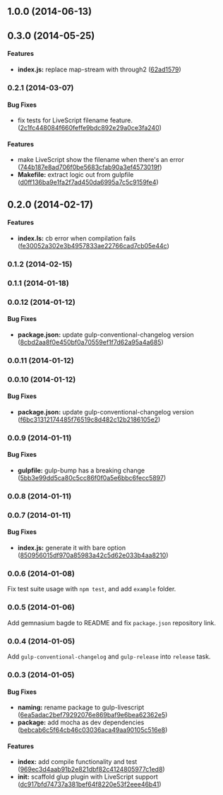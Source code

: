 ## 1.0.0 (2014-06-13)


<a name="0.3.0"></a>
## 0.3.0 (2014-05-25)


#### Features

* **index.js:** replace map-stream with through2 ([62ad1579](https://github.com/tomchentw/gulp-livescript/commit/62ad1579f393c3f4a0e4b0cdb15be2270e8e6fd6))


<a name="0.2.1"></a>
### 0.2.1 (2014-03-07)


#### Bug Fixes

* fix tests for LiveScript filename feature. ([2c1fc448084f660feffe9bdc892e29a0ce3fa240](https://github.com/tomchentw/gulp-livescript/commit/2c1fc448084f660feffe9bdc892e29a0ce3fa240))


#### Features

* make LiveScript show the filename when there's an error ([744b187e8ad706f0be5683cfab90a3ef4573019f](https://github.com/tomchentw/gulp-livescript/commit/744b187e8ad706f0be5683cfab90a3ef4573019f))
* **Makefile:** extract logic out from gulpfile ([d0ff136ba9e1fa2f7ad450da6995a7c5c9159fe4](https://github.com/tomchentw/gulp-livescript/commit/d0ff136ba9e1fa2f7ad450da6995a7c5c9159fe4))


<a name="0.2.0"></a>
## 0.2.0 (2014-02-17)


#### Features

* **index.ls:** cb error when compilation fails ([fe30052a302e3b4957833ae22766cad7cb05e44c](https://github.com/tomchentw/gulp-livescript/commit/fe30052a302e3b4957833ae22766cad7cb05e44c))


<a name="0.1.2"></a>
### 0.1.2 (2014-02-15)


<a name="0.1.1"></a>
### 0.1.1 (2014-01-18)


<a name="0.0.12"></a>
### 0.0.12 (2014-01-12)


#### Bug Fixes

* **package.json:** update gulp-conventional-changelog version ([8cbd2aa8f0e450bf0a70559ef1f7d62a95a4a685](https://github.com/tomchentw/gulp-livescript/commit/8cbd2aa8f0e450bf0a70559ef1f7d62a95a4a685))


<a name="0.0.11"></a>
### 0.0.11 (2014-01-12)


<a name="0.0.10"></a>
### 0.0.10 (2014-01-12)


#### Bug Fixes

* **package.json:** update gulp-conventional-changelog version ([f6bc31312174485f76519c8d482c12b2186105e2](https://github.com/tomchentw/gulp-livescript/commit/f6bc31312174485f76519c8d482c12b2186105e2))


<a name="0.0.9"></a>
### 0.0.9 (2014-01-11)


#### Bug Fixes

* **gulpfile:** gulp-bump has a breaking change ([5bb3e99dd5ca80c5cc86f0f0a5e6bbc6fecc5897](https://github.com/tomchentw/gulp-livescript/commit/5bb3e99dd5ca80c5cc86f0f0a5e6bbc6fecc5897))


<a name="0.0.8"></a>
### 0.0.8 (2014-01-11)


<a name="0.0.7"></a>
### 0.0.7 (2014-01-11)


#### Bug Fixes

* **index.js:** generate it with bare option ([850956015df970a85983a42c5d62e033b4aa8210](https://github.com/tomchentw/gulp-livescript/commit/850956015df970a85983a42c5d62e033b4aa8210))


<a name="0.0.6"></a>
### 0.0.6 (2014-01-08)

Fix test suite usage with `npm test`, and add `example` folder.


<a name="0.0.5"></a>
### 0.0.5 (2014-01-06)

Add gemnasium bagde to README and fix `package.json` repository link.


<a name="0.0.4"></a>
### 0.0.4 (2014-01-05)

Add `gulp-conventional-changelog` and `gulp-release` into `release` task.


<a name="0.0.3"></a>
### 0.0.3 (2014-01-05)


#### Bug Fixes

* **naming:** rename package to gulp-livescript ([6ea5adac2bef79292076e869baf9e6bea62362e5](https://github.com/tomchentw/gulp-livescript/commit/6ea5adac2bef79292076e869baf9e6bea62362e5))
* **package:** add mocha as dev dependencies ([bebcab6c5f64cb46c03036aca49aa90105c516e8](https://github.com/tomchentw/gulp-livescript/commit/bebcab6c5f64cb46c03036aca49aa90105c516e8))


#### Features

* **index:** add compile functionality and test ([969ec3d4aab91b2e821dbf82c4124805977c1ed8](https://github.com/tomchentw/gulp-livescript/commit/969ec3d4aab91b2e821dbf82c4124805977c1ed8))
* **init:** scaffold glup plugin with LiveScript support ([dc917bfd74737a381bef64f8220e53f2eee46b41](https://github.com/tomchentw/gulp-livescript/commit/dc917bfd74737a381bef64f8220e53f2eee46b41))


